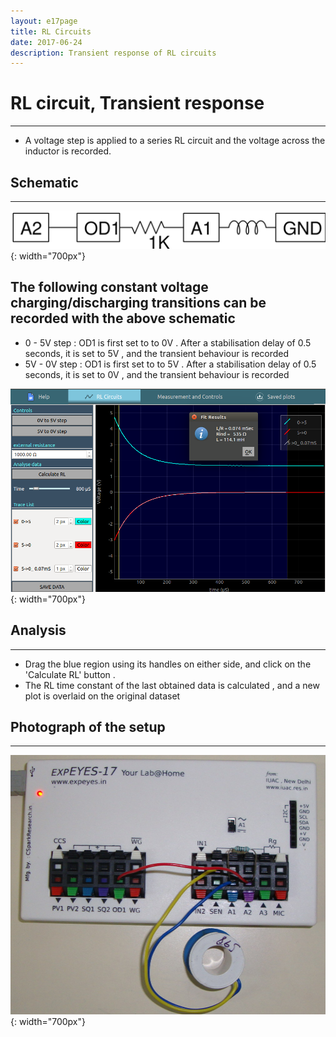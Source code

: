 ```yaml
---
layout: e17page
title: RL Circuits
date: 2017-06-24
description: Transient response of RL circuits
---
```


# RL circuit, Transient response
___
- A voltage step is applied to a series RL circuit and the voltage across
the inductor is recorded.

## Schematic
___
![](images/schematics/RLcircuit.svg){: width="700px"}

## The following constant voltage charging/discharging transitions can be recorded with the above schematic
+ 0 - 5V step : OD1 is first set to to 0V . After a stabilisation delay of 0.5 seconds, it is set to 5V , and the transient behaviour is recorded
+ 5V - 0V step : OD1 is first set to to 5V . After a stabilisation delay of 0.5 seconds, it is set to 0V , and the transient behaviour is recorded

![](images/screenshots/RLcircuit.png){: width="700px"}

## Analysis
___

- Drag the blue region using its handles on either side, and click on the 'Calculate RL' button . 
- The RL time constant of the last obtained data is calculated , and a new plot is overlaid on the original dataset

## Photograph of the setup 
___

![](images/photographs/RLcircuit.jpg){: width="700px"}
